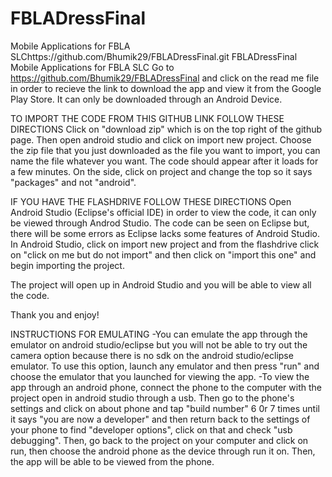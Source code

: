 # FBLADressFinal
Mobile Applications for FBLA SLChttps://github.com/Bhumik29/FBLADressFinal.git
FBLADressFinal
Mobile Applications for FBLA SLC Go to https://github.com/Bhumik29/FBLADressFinal and click on the read me file in order to recieve the link to download 
the app and view it from the Google Play Store. It can only be downloaded through an Android Device.

TO IMPORT THE CODE FROM THIS GITHUB LINK FOLLOW THESE DIRECTIONS 
Click on "download zip" which is on the top right of the github page. Then open android studio and click on import new project. Choose the zip file that you just downloaded as the file you want to import, you can name the file whatever you want. The code should appear after it loads for a few minutes. On the side, click on project and change the top so it says "packages" and not "android". 

IF YOU HAVE THE FLASHDRIVE FOLLOW THESE DIRECTIONS
Open Android Studio (Eclipse's official IDE) in order to view the code, it can only be viewed through Androd Studio. 
The code can be seen on Eclipse but, there will be some errors as Eclipse lacks some features of Android Studio. 
In Android Studio, click on import new project and from the flashdrive click on "click on me but do not import" and then click on "import this one" and begin importing the project.

The project will open up in Android Studio and you will be able to view all the code. 


Thank you and enjoy!


INSTRUCTIONS FOR EMULATING
-You can emulate the app through the emulator on android studio/eclipse but you will not be able to try out the camera option because there is no sdk on the android studio/eclipse emulator. To use this option, launch any emulator and then press "run" and choose the emulator that you launched for viewing the app.
-To view the app through an android phone, connect the phone to the computer with the project open in android studio through a usb. Then go to the phone's settings and click on about phone and tap "build number" 6 0r 7 times until it says "you are now a developer" and then return back to the settings of your phone to find "developer options", click on that and check "usb debugging". Then, go back to the project on your computer and click on run, then choose the android phone as the device through run it on. Then, the app will be able to be viewed from the phone. 

